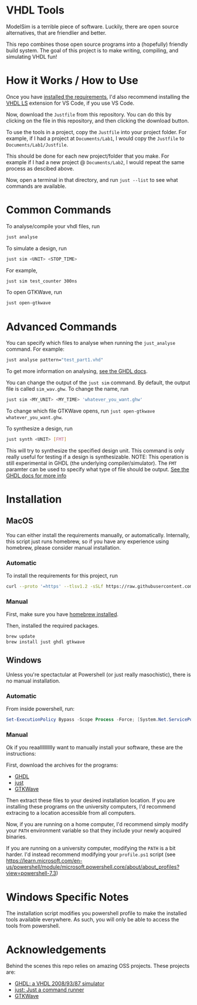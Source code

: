 # VHDL Tools

ModelSim is a terrible piece of software. Luckily, there are
open source alternatives, that are friendlier and better.

This repo combines those open source programs into a
(hopefully) friendly build system. The goal of this project
is to make writing, compiling, and simulating VHDL fun!

# How it Works / How to Use

Once you have [installed the requirements](#installation),
I'd also recommend installing the [VHDL LS](https://marketplace.visualstudio.com/items?itemName=hbohlin.vhdl-ls) 
extension for VS Code, if you use VS Code.

Now, download the `Justfile` from this repository. You can do this by
clicking on the file in this repository, and then clicking the download button.

To use the tools in a project, copy the `Justfile` into 
your project folder. For example, if I had a project
at `Documents/Lab1`, I would copy the `Justfile` to
`Documents/Lab1/Justfile`.

This should be done for each new project/folder that you
make. For example if I had a new project @ `Documents/Lab2`,
I would repeat the same process as descibed above.

Now, open a terminal in that directory, and run `just
--list` to see what commands are available.

# Common Commands

To analyse/compile your vhdl files, run
```sh
just analyse
```

To simulate a design, run
```sh
just sim <UNIT> <STOP_TIME>
```
For example,
```sh
just sim test_counter 300ns
```

To open GTKWave, run
```sh
just open-gtkwave
```

# Advanced Commands
You can specify which files to analyse when running the
`just_analyse` command. For example:
```sh
just analyse pattern="test_part1.vhd"
```
To get more information on analysing, [see the GHDL docs](https://ghdl.github.io/ghdl/using/InvokingGHDL.html#analysis-a).


You can change the output of the `just sim` command. By default, the output
file is called `sim_wav.ghw`. To change the name, run
```sh
just sim <MY_UNIT> <MY_TIME> 'whatever_you_want.ghw'
```
To change which file GTKWave opens, run `just open-gtkwave
whatever_you_want.ghw`.

To synthesize a design, run
```sh
just synth <UNIT> [FMT]
```
This will try to synthesize the specified design unit. This
command is only really useful for testing if a design is
synthesizable. NOTE: This operation is still experimental 
in GHDL (the underlying compiler/simulator). The `FMT`
paramter can be used to specify what type of file should be
output. [See the GHDL docs for more info](https://ghdl.github.io/ghdl/using/Simulation.html)

# Installation

## MacOS

You can either install the requirements manually, or
automatically. Internally, this script just runs homebrew,
so if you have any experience using homebrew, please
consider manual installation.

### Automatic 

To install the requirements for this project, run
```sh
curl --proto '=https' --tlsv1.2 -sSLf https://raw.githubusercontent.com/obwan02/VHDL-Tools/main/install_tools_macos.sh | bash
```

### Manual

First, make sure you have [homebrew installed](brew.sh).

Then, installed the required packages.
```sh
brew update
brew install just ghdl gtkwave
```
## Windows

Unless you're spectactular at Powershell (or just really
masochistic), there is no manual installation.

### Automatic

From inside powershell, run:
```powershell
Set-ExecutionPolicy Bypass -Scope Process -Force; [System.Net.ServicePointManager]::SecurityProtocol = [System.Net.ServicePointManager]::SecurityProtocol -bor 3072; iex ((New-Object System.Net.WebClient).DownloadString('https://raw.githubusercontent.com/obwan02/VHDL-Tools/main/install_tools_win.ps1'))
```

### Manual

Ok if you reaalllllllllly want to manually install your
software, these are the instructions:

First, download the archives for the programs:
- [GHDL](https://github.com/ghdl/ghdl/releases/download/v3.0.0/ghdl-UCRT64.zip)
- [just](https://github.com/casey/just/releases/download/1.13.0/just-1.13.0-x86_64-pc-windows-msvc.zip)
- [GTKWave](https://sourceforge.net/projects/gtkwave/files/gtkwave-3.3.100-bin-win64/gtkwave-3.3.100-bin-win64.zip/download)

Then extract these files to your desired installation
location. If you are installing these programs on the
university computers, I'd recommend extracing to a location
accessible from all computers.

Now, if you are running on a home computer, I'd recommend
simply modify your `PATH` environment variable so that they
include your newly acquired binaries.

If you are running on a university computer, modifying the
`PATH` is a bit harder. I'd instead recommend modifying your
`profile.ps1` script (see https://learn.microsoft.com/en-us/powershell/module/microsoft.powershell.core/about/about_profiles?view=powershell-7.3)

# Windows Specific Notes 

The installation script modifies you powershell profile to
make the installed tools available everywhere. As such, you
will only be able to access the tools from powershell.

# Acknowledgements

Behind the scenes this repo relies on amazing OSS
projects. These projects are:

- [GHDL: a VHDL 2008/93/87 simulator](https://github.com/ghdl/ghdl)
- [just: Just a command runner](just.systems)
- [GTKWave](https://gtkwave.sourceforge.net/)
